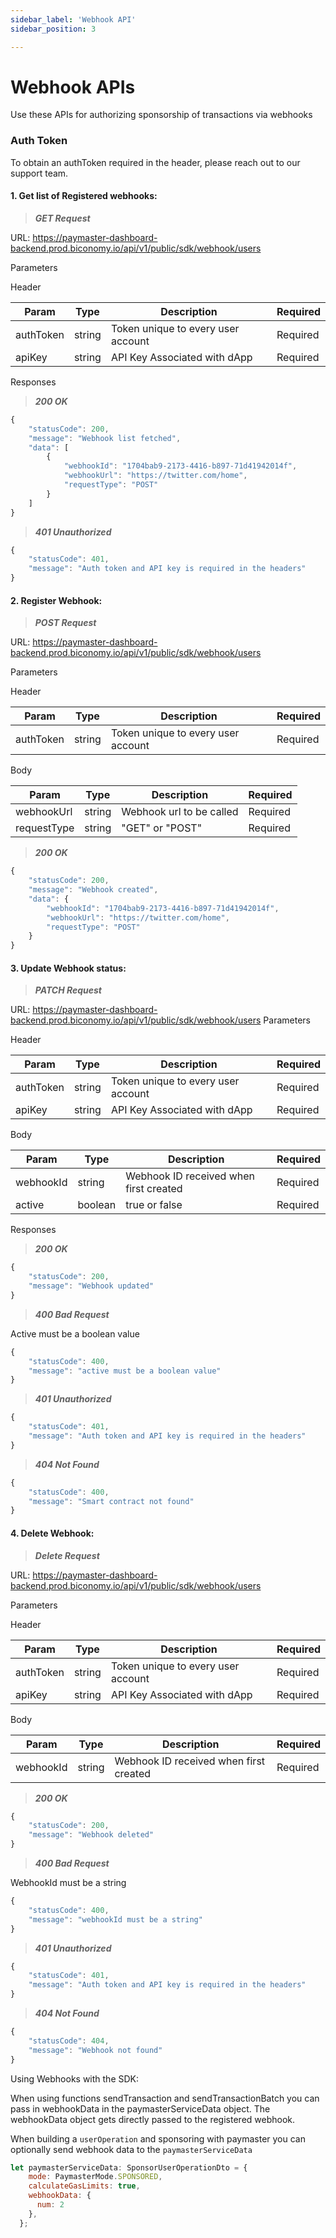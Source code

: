 ```yaml
---
sidebar_label: 'Webhook API'
sidebar_position: 3

---
```


# Webhook APIs


Use these APIs for authorizing sponsorship of transactions via webhooks

### Auth Token

To obtain an authToken required in the header, please reach out to our support team.



#### 1. Get list of Registered webhooks: 

> ***GET Request***

URL: https://paymaster-dashboard-backend.prod.biconomy.io/api/v1/public/sdk/webhook/users

Parameters

Header

| Param | Type | Description | Required |
| --------------- | --------------- | --------------- | --------------- |
| authToken | string | Token unique to every user account | Required |
| apiKey | string | API Key Associated with dApp | Required |


Responses

> ***200 OK***


```javascript
{
    "statusCode": 200,
    "message": "Webhook list fetched",
    "data": [
        {
            "webhookId": "1704bab9-2173-4416-b897-71d41942014f",
            "webhookUrl": "https://twitter.com/home",
            "requestType": "POST"
        }
    ]
}
```

> ***401 Unauthorized***


```javascript
{
    "statusCode": 401,
    "message": "Auth token and API key is required in the headers"
}
```

#### 2. Register Webhook: 

> ***POST Request***

URL: https://paymaster-dashboard-backend.prod.biconomy.io/api/v1/public/sdk/webhook/users

Parameters

Header

| Param | Type | Description | Required |
| --------------- | --------------- | --------------- | --------------- |
| authToken | string | Token unique to every user account | Required |

Body

| Param | Type | Description | Required |
| --------------- | --------------- | --------------- | --------------- |
| webhookUrl | string | Webhook url to be called | Required |
| requestType | string | "GET" or "POST"| Required |

> ***200 OK***


```javascript
{
    "statusCode": 200,
    "message": "Webhook created",
    "data": {
        "webhookId": "1704bab9-2173-4416-b897-71d41942014f",
        "webhookUrl": "https://twitter.com/home",
        "requestType": "POST"
    }
}
```



#### 3. Update Webhook status:

> ***PATCH Request***

URL: https://paymaster-dashboard-backend.prod.biconomy.io/api/v1/public/sdk/webhook/users
Parameters

Header

| Param | Type | Description | Required |
| --------------- | --------------- | --------------- | --------------- |
| authToken | string | Token unique to every user account | Required |
| apiKey | string | API Key Associated with dApp | Required |

Body

| Param | Type | Description | Required |
| --------------- | --------------- | --------------- | --------------- |
| webhookId | string | Webhook ID received when first created | Required |
| active | boolean | true or false | Required |


Responses

> ***200 OK***


```javascript
{
    "statusCode": 200,
    "message": "Webhook updated"
}
```

> ***400 Bad Request***

Active must be a boolean value

```javascript
{
    "statusCode": 400,
    "message": "active must be a boolean value"
}
```

> ***401 Unauthorized***


```javascript
{
    "statusCode": 401,
    "message": "Auth token and API key is required in the headers"
}
```
> ***404 Not Found***

```javascript
{
    "statusCode": 400,
    "message": "Smart contract not found"
}
```


#### 4. Delete Webhook:

> ***Delete Request***

URL: https://paymaster-dashboard-backend.prod.biconomy.io/api/v1/public/sdk/webhook/users

Parameters

Header

| Param | Type | Description | Required |
| --------------- | --------------- | --------------- | --------------- |
| authToken | string | Token unique to every user account | Required |
| apiKey | string | API Key Associated with dApp | Required |

Body

| Param | Type | Description | Required |
| --------------- | --------------- | --------------- | --------------- |
| webhookId | string | Webhook ID received when first created | Required |

> ***200 OK***


```javascript
{
    "statusCode": 200,
    "message": "Webhook deleted"
}
```

> ***400 Bad Request***

WebhookId must be a string

```javascript
{
    "statusCode": 400,
    "message": "webhookId must be a string"
}
```

> ***401 Unauthorized***


```javascript
{
    "statusCode": 401,
    "message": "Auth token and API key is required in the headers"
}
```

> ***404 Not Found***

```javascript
{
    "statusCode": 404,
    "message": "Webhook not found"
}
```

Using Webhooks with the SDK:

When using functions sendTransaction and sendTransactionBatch you can pass in webhookData in the paymasterServiceData object. The webhookData object gets directly passed to the registered webhook.

When building a `userOperation` and sponsoring with paymaster you can optionally send webhook data to the `paymasterServiceData` 

```javascript
let paymasterServiceData: SponsorUserOperationDto = {
    mode: PaymasterMode.SPONSORED,
    calculateGasLimits: true,
    webhookData: {
      num: 2
    },
  };
```


